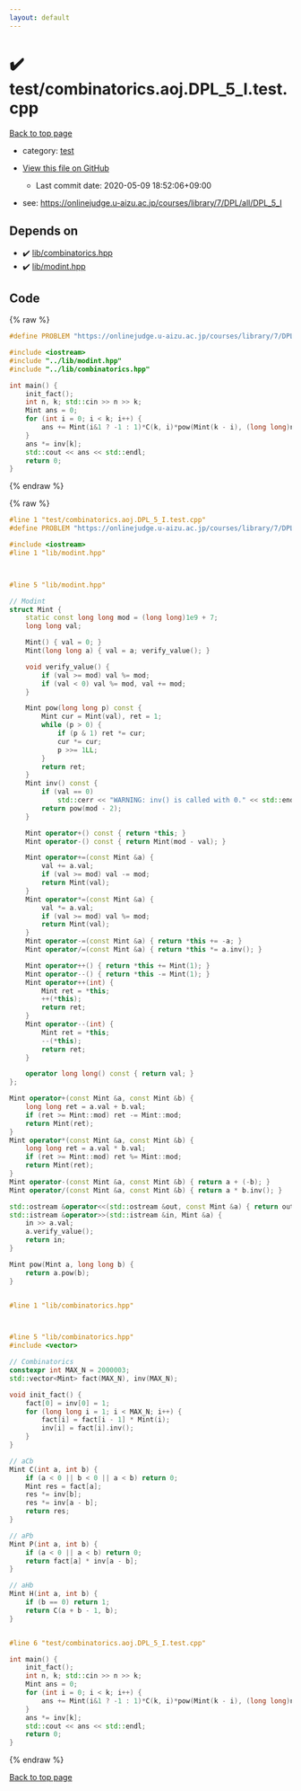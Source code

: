 ```yaml
---
layout: default
---
```


<!-- mathjax config similar to math.stackexchange -->
<script type="text/javascript" async
  src="https://cdnjs.cloudflare.com/ajax/libs/mathjax/2.7.5/MathJax.js?config=TeX-MML-AM_CHTML">
</script>
<script type="text/x-mathjax-config">
  MathJax.Hub.Config({
    TeX: { equationNumbers: { autoNumber: "AMS" }},
    tex2jax: {
      inlineMath: [ ['$','$'] ],
      processEscapes: true
    },
    "HTML-CSS": { matchFontHeight: false },
    displayAlign: "left",
    displayIndent: "2em"
  });
</script>

<script type="text/javascript" src="https://cdnjs.cloudflare.com/ajax/libs/jquery/3.4.1/jquery.min.js"></script>
<script src="https://cdn.jsdelivr.net/npm/jquery-balloon-js@1.1.2/jquery.balloon.min.js" integrity="sha256-ZEYs9VrgAeNuPvs15E39OsyOJaIkXEEt10fzxJ20+2I=" crossorigin="anonymous"></script>
<script type="text/javascript" src="../../assets/js/copy-button.js"></script>
<link rel="stylesheet" href="../../assets/css/copy-button.css" />


# :heavy_check_mark: test/combinatorics.aoj.DPL_5_I.test.cpp

<a href="../../index.html">Back to top page</a>

* category: <a href="../../index.html#098f6bcd4621d373cade4e832627b4f6">test</a>
* <a href="{{ site.github.repository_url }}/blob/master/test/combinatorics.aoj.DPL_5_I.test.cpp">View this file on GitHub</a>
    - Last commit date: 2020-05-09 18:52:06+09:00


* see: <a href="https://onlinejudge.u-aizu.ac.jp/courses/library/7/DPL/all/DPL_5_I">https://onlinejudge.u-aizu.ac.jp/courses/library/7/DPL/all/DPL_5_I</a>


## Depends on

* :heavy_check_mark: <a href="../../library/lib/combinatorics.hpp.html">lib/combinatorics.hpp</a>
* :heavy_check_mark: <a href="../../library/lib/modint.hpp.html">lib/modint.hpp</a>


## Code

<a id="unbundled"></a>
{% raw %}
```cpp
#define PROBLEM "https://onlinejudge.u-aizu.ac.jp/courses/library/7/DPL/all/DPL_5_I"

#include <iostream>
#include "../lib/modint.hpp"
#include "../lib/combinatorics.hpp"

int main() {
    init_fact();
    int n, k; std::cin >> n >> k;
    Mint ans = 0;
    for (int i = 0; i < k; i++) {
        ans += Mint(i&1 ? -1 : 1)*C(k, i)*pow(Mint(k - i), (long long)n);
    }
    ans *= inv[k];
    std::cout << ans << std::endl;
    return 0;
}

```
{% endraw %}

<a id="bundled"></a>
{% raw %}
```cpp
#line 1 "test/combinatorics.aoj.DPL_5_I.test.cpp"
#define PROBLEM "https://onlinejudge.u-aizu.ac.jp/courses/library/7/DPL/all/DPL_5_I"

#include <iostream>
#line 1 "lib/modint.hpp"



#line 5 "lib/modint.hpp"

// Modint
struct Mint {
    static const long long mod = (long long)1e9 + 7;
    long long val;

    Mint() { val = 0; }
    Mint(long long a) { val = a; verify_value(); }

    void verify_value() {
        if (val >= mod) val %= mod;
        if (val < 0) val %= mod, val += mod;
    }

    Mint pow(long long p) const {
        Mint cur = Mint(val), ret = 1;
        while (p > 0) {
            if (p & 1) ret *= cur;
            cur *= cur;
            p >>= 1LL;
        }
        return ret;
    }
    Mint inv() const {
        if (val == 0)
            std::cerr << "WARNING: inv() is called with 0." << std::endl;
        return pow(mod - 2);
    }

    Mint operator+() const { return *this; }
    Mint operator-() const { return Mint(mod - val); }

    Mint operator+=(const Mint &a) {
        val += a.val;
        if (val >= mod) val -= mod;
        return Mint(val);
    }
    Mint operator*=(const Mint &a) {
        val *= a.val;
        if (val >= mod) val %= mod;
        return Mint(val);
    }
    Mint operator-=(const Mint &a) { return *this += -a; }
    Mint operator/=(const Mint &a) { return *this *= a.inv(); }

    Mint operator++() { return *this += Mint(1); }
    Mint operator--() { return *this -= Mint(1); }
    Mint operator++(int) {
        Mint ret = *this;
        ++(*this);
        return ret;
    }
    Mint operator--(int) {
        Mint ret = *this;
        --(*this);
        return ret;
    }

    operator long long() const { return val; }
};

Mint operator+(const Mint &a, const Mint &b) {
    long long ret = a.val + b.val;
    if (ret >= Mint::mod) ret -= Mint::mod;
    return Mint(ret);
}
Mint operator*(const Mint &a, const Mint &b) {
    long long ret = a.val * b.val;
    if (ret >= Mint::mod) ret %= Mint::mod;
    return Mint(ret);
}
Mint operator-(const Mint &a, const Mint &b) { return a + (-b); }
Mint operator/(const Mint &a, const Mint &b) { return a * b.inv(); }

std::ostream &operator<<(std::ostream &out, const Mint &a) { return out << a.val; }
std::istream &operator>>(std::istream &in, Mint &a) {
    in >> a.val;
    a.verify_value();
    return in;
}

Mint pow(Mint a, long long b) {
    return a.pow(b);
}


#line 1 "lib/combinatorics.hpp"



#line 5 "lib/combinatorics.hpp"
#include <vector>

// Combinatorics
constexpr int MAX_N = 2000003;
std::vector<Mint> fact(MAX_N), inv(MAX_N);

void init_fact() {
    fact[0] = inv[0] = 1;
    for (long long i = 1; i < MAX_N; i++) {
        fact[i] = fact[i - 1] * Mint(i);
        inv[i] = fact[i].inv();
    }
}

// aCb
Mint C(int a, int b) {
    if (a < 0 || b < 0 || a < b) return 0;
    Mint res = fact[a];
    res *= inv[b];
    res *= inv[a - b];
    return res;
}

// aPb
Mint P(int a, int b) {
    if (a < 0 || a < b) return 0;
    return fact[a] * inv[a - b];
}

// aHb
Mint H(int a, int b) {
    if (b == 0) return 1;
    return C(a + b - 1, b);
}


#line 6 "test/combinatorics.aoj.DPL_5_I.test.cpp"

int main() {
    init_fact();
    int n, k; std::cin >> n >> k;
    Mint ans = 0;
    for (int i = 0; i < k; i++) {
        ans += Mint(i&1 ? -1 : 1)*C(k, i)*pow(Mint(k - i), (long long)n);
    }
    ans *= inv[k];
    std::cout << ans << std::endl;
    return 0;
}

```
{% endraw %}

<a href="../../index.html">Back to top page</a>

